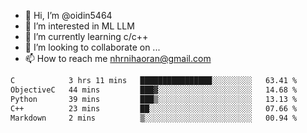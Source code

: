 - 👋 Hi, I’m @oidin5464
- 👀 I’m interested in ML LLM
- 🌱 I’m currently learning c/c++
- 💞️ I’m looking to collaborate on ...
- 📫 How to reach me nhrnihaoran@gmail.com

<!--START_SECTION:waka-->

```txt
C            3 hrs 11 mins   ████████████████░░░░░░░░░   63.41 %
ObjectiveC   44 mins         ███▓░░░░░░░░░░░░░░░░░░░░░   14.68 %
Python       39 mins         ███▒░░░░░░░░░░░░░░░░░░░░░   13.13 %
C++          23 mins         ██░░░░░░░░░░░░░░░░░░░░░░░   07.66 %
Markdown     2 mins          ▒░░░░░░░░░░░░░░░░░░░░░░░░   00.94 %
```

<!--END_SECTION:waka-->

<!---
oidin5464/oidin5464 is a ✨ special ✨ repository because its `README.md` (this file) appears on your GitHub profile.
You can click the Preview link to take a look at your changes.
--->
